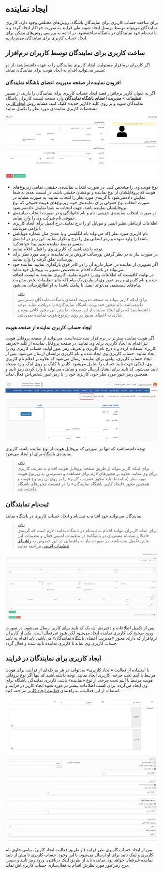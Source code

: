 # ایجاد نماینده

برای ساخت حساب کاربری برای نمایندگان باشگاه، روش‌های مختلفی وجود دارد. کاربری نمایندگان می‌تواند توسط پرسنل ایجاد شود،‌ طی فرایند به صورت خودکار ایجاد گردد و یا با ثبت‌نام خود نمایندگان در باشگاه ساخته‌شود. در ادامه به بررسی روش‌های ممکن برای ایجاد حساب کاربری برای نمایندگان می‌پردازیم.<br>

## ساخت کاربری برای نمایندگان توسط کاربران نرم‌افزار
اگر کاربران نرم‌افزار مسئولیت ایجاد کاربری نمایندگان را به عهده داشته‌باشند، از دو مسیر می‌توانند اقدام به ایجاد هویت برای نمایندگان نمایند:<br>

### افزودن نماینده از صفحه مدیریت اعضای باشگاه نمایندگان
اگر به عنوان کاربر نرم‌افزار قصد ایجاد حساب کاربری برای نمایندگان را دارید، از مسیر **تنظیمات** > **مدیریت اعضای باشگاه نمایندگان** وارد صفحه لیست کاربران باشگاه نمایندگان شوید و بر روی کلید «کاربر جدید» کلیک کنید. مشابه روش [ایجاد کاربر](https://github.com/1stco/PayamGostarDocs/blob/master/Help/Settings/GroupsAndUsersManagement/NewUserCreation.md)، مشخصات کاربری نماینده‌ی مورد نظر را تکمیل نمایید.

![افزودن نماینده](./Image/add-club-agent-user-2.8.6.png) 

- نوع هویت وی را مشخص کنید. در صورت انتخاب نماینده‌ی حقیقی، تمامی زیرنوع‌های هویت که پروفایلشان از نوع نماینده و نوعشان حقیقی باشد، در لیست بعدی به شما نمایش داده‌می‌شود تا گزینه‌ی مورد نظر را انتخاب نمایید. به صورت مشابه در صورت انتخاب نوع حقوقی برای نماینده‌ی خود، زیرنوع‌های هویت حقوقی که نوع پروفایلشان نماینده باشد، جهت انتخاب به شما نمایش داده‌می‌شود.
- در صورت انتخاب نماینده‌ی حقیقی، نام و نام خانوادگی و در صورت انتخاب نماینده‌ی حقوقی نام شرکت وی را وارد نمایید.
- اطلاعات ارتباطی نظیر ایمیل و موبایل او را درج نمایید. درج ایمیل برای ایجاد کاربری الزامی می‌باشد.
- نام کاربری مورد نظر (که می‌تواند نام انگلیسی و یا عددی مثل شماره موبایلش باشد) را وارد نموده و رمز ابتدایی وی را درج و تکرار نمایید. این رمز در ادامه‌ی مسیر توسط نماینده تغییر پیدا خواهدکرد.
- توجه داشته‌باشید که کاربری وی را فعال اعلام نمایید.
- در صورت نیاز به در نظر گرفتن پورسانت فروش برای نماینده، درصد مورد نظر برای پورسانت تعلق گرفته را وارد نمایید.
- اگر تصویری از نماینده در اختیار دارید آن را در کادر فوق بارگذاری نمایید. نماینده خود می‌تواند در باشگاه اقدام به تخصیص تصویر به پروفایل خود نماید.<br>
در نهایت کافیست که اطلاعات وی را ذخیره نمایید. کاربری نماینده به لیست اضافه شده و نام کاربری و رمز عبور وی از طریق یک پیام (که بنابر تنظیمات بخش مدیریت پیام‌های سیستمی می‌تواند ایمیل یا پیامک باشد) به او اطلاع‌رسانی می‌شود.<br>

> **نکته**<br>
> برای اینکه کاربر بتواند به صفحه مدیریت اعضای باشگاه نمایندگان دسترسی داشته‌باشد، باید مجوز «مدیریت باشگاه نمایندگان» را دریافت نماید. توجه داشته‌باشید که برای ایجاد نماینده از این صفحه، داشتن این مجوز کافی بوده و نیازی به اعطای مجوز بر روی زیرنوع هویت نماینده نمی‌باشد.<br>

### ایجاد حساب کاربری نماینده از صفحه هویت
اگر هویت نماینده پیش‌تر در نرم‌افزار ثبت شده‌است، می‌توانید از صفحه پروفایل هویت نیز اقدام به ایجاد کاربری برای وی نمایید. در صفحه پروفایل نماینده از کلید «تعریف کاربر» استفاده کرده و با درج نام کاربری و تعریف رمز عبور اولیه، حساب کاربری وی را ایجاد نمایید. حساب کاربری وی ایجاد شده و نام کاربری برایشان ارسال می‌شود. پس از ایجاد حساب کاربری، پیامی برای نماینده ارسال می‌شود که علاوه بر اعلام نام کاربری وی، لینکی جهت تایید حساب  را شامل می‌شود. کاربر با کلیک بر روی لینک وارد صفحه تایید می‌شود. کد تایید برای ایشان ارسال شده و نماینده می‌تواند با وارد کردن رمز تایید و همچنین رمز عبور مورد نظر خود، کاربری خود را با رمز عبور شخص‌اش فعال نماید.<br>

![افزودن نماینده از صفحه پروفایل](./Image/add-agent-user-2.8.6.png) 

توجه داشته‌باشید که تنها در صورتی که پروفایل هویت از نوع نماینده باشد، کاربری نماینده‌ی باشگاه برای او ایجاد می‌شود.<br>

> **نکته**<br>
> برای اینکه کاربر بتواند از طریق صفحه پروفایل هویت اقدام به تعریف کاربری برای وی نماید، علاوه بر مجوزهای لازم برای مشاهده و دسترسی به زیرنوع هویت مورد نظر (نماینده)،‌ باید مجوز «تعریف کاربر» را بر روی آن زیرنوع هویت و همچنین مجوز «ایجاد کاربر باشگاه نمایندگان» را در قسمت مجوزهای باشگاه داشته‌باشد.<br>

## ثبت‌نام نمایندگان
نمایندگان می‌توانند خود اقدام به ثبت‌نام و ایجاد حساب کاربری در باشگاه نمایند. <br>

> **نکته**<br>
> برای اینکه کاربران بتوانند اقدام به ثبت‌نام در باشگاه نمایند، لازم است که گزینه‌ی «امکان ثبت‌نام مشتریان در باشگاه» در تنظیمات امنیتی فعال و تنظیمات این بخش تکمیل شده‌باشد. در صورت نیاز به راهنمایی در این خصوص به [راهنمای تنظیمات امنیتی](https://github.com/1stco/PayamGostarDocs/blob/master/Help/Settings/General-settings/security/SecuritySetting-2.8.7.md) مراجعه نمایید.<br>

![ثبت‌نام نماینده در باشگاه](./Image/agent-sign-up-2.8.6.png) 

پس از تکمیل اطلاعات و ذخیره‌ی آن، یک کد تایید برای کاربر ارسال می‌شود. در صورت ورود صحیح کد، کاربری نماینده ایجاد می‌شود لکن هنوز غیرفعال است. یکی از کاربران نرم‌افزار که دارای مجوز «مدیریت اعضای باشگاه نمایندگان» می‌باشد، باید اقدام به تایید حساب کاربری وی نماید تا کاربری نماینده تایید شده و فعال گردد.<br>

## ایجاد کاربری برای نمایندگان در فرایند
با استفاده از فعالیت «ایجاد کاربری» می‌توانید در هر مرحله‌ای از فرآیند، برای هویت مرتبط با آیتم تحت چرخه، کاربری ایجاد نمایید. توجه داشته‌باشید که تنها اگر نوع پروفایل هویت مرتبط با آیتم تحت چرخه، از نوع «نماینده» باشد، کاربری نمایندگی باشگاه برای وی ایجاد می‌گردد. برای کسب اطلاعات بیشتر در مورد نحوه ایجاد کاربر در فرایند و استفاده از این فعالیت، به راهنمای [فعالیت ایجاد کاربر](https://github.com/1stco/PayamGostarDocs/blob/master/Help/Settings/Personalization-crm/Overview/Process-design/Create-a-work-cycle/Activity/Create-a-user/Create-a-user.md) مراجعه کنید.<br>

![ایجاد نماینده در فرایند](./Image/user-creator-activity-2.8.6.png) 

پس از ایجاد حساب کاربری  طی فرایند (از طریق فعالیت ایجاد کاربر)، پیامی حاوی نام کاربری و لینک تایید برای او ارسال می‌شود. با این وجود، حساب کاربری تا پیش از تایید نماینده غیرفعال خواهد بود. نماینده باید از طریق لینک دریافتی، ورود رمز تایید و سپس درج رمزعبور مورد نظرش اقدام به فعال‌سازی حساب کاربری‌اش نماید.<br>